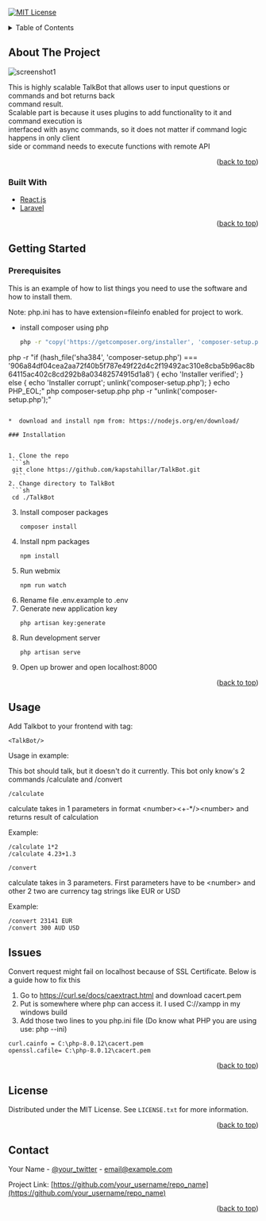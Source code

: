 <div id="top"></div>
<!--
*** Thanks for checking out the Best-README-Template. If you have a suggestion
*** that would make this better, please fork the repo and create a pull request
*** or simply open an issue with the tag "enhancement".
*** Don't forget to give the project a star!
*** Thanks again! Now go create something AMAZING! :D
-->



<!-- PROJECT SHIELDS -->
<!--
*** I'm using markdown "reference style" links for readability.
*** Reference links are enclosed in brackets [ ] instead of parentheses ( ).
*** See the bottom of this document for the declaration of the reference variables
*** for contributors-url, forks-url, etc. This is an optional, concise syntax you may use.
*** https://www.markdownguide.org/basic-syntax/#reference-style-links
-->
[![MIT License][license-shield]][license-url]




<!-- TABLE OF CONTENTS -->
<details>
  <summary>Table of Contents</summary>
  <ol>
    <li>
      <a href="#about-the-project">About The Project</a>
      <ul>
        <li><a href="#built-with">Built With</a></li>
      </ul>
    </li>
    <li>
      <a href="#getting-started">Getting Started</a>
      <ul>
        <li><a href="#prerequisites">Prerequisites</a></li>
        <li><a href="#installation">Installation</a></li>
      </ul>
    </li>
    <li><a href="#usage">Usage</a></li>
    <li><a href="#license">License</a></li>
    <li><a href="#contact">Contact</a></li>
  </ol>
</details>



<!-- ABOUT THE PROJECT -->
## About The Project

![screenshot1]

<p>
This is highly scalable TalkBot that allows user to input questions or commands and bot returns back </br>
command result.</br> 
Scalable part is because it uses plugins to add functionality to it and command execution is </br> interfaced with async commands, so it does not matter if command logic happens in only client </br>side or command needs to execute functions with remote API 
</p>

<p align="right">(<a href="#top">back to top</a>)</p>


### Built With


* [React.js](https://reactjs.org/)
* [Laravel](https://laravel.com)

<p align="right">(<a href="#top">back to top</a>)</p>



<!-- GETTING STARTED -->
## Getting Started

### Prerequisites

This is an example of how to list things you need to use the software and how to install them.

Note: php.ini has to have extension=fileinfo enabled for project to work.

* install composer using php
  ```sh
  php -r "copy('https://getcomposer.org/installer', 'composer-setup.php');"
php -r "if (hash_file('sha384', 'composer-setup.php') === '906a84df04cea2aa72f40b5f787e49f22d4c2f19492ac310e8cba5b96ac8b64115ac402c8cd292b8a03482574915d1a8') { echo 'Installer verified'; } else { echo 'Installer corrupt'; unlink('composer-setup.php'); } echo PHP_EOL;"
php composer-setup.php
php -r "unlink('composer-setup.php');"
  ```
  
*  download and install npm from: https://nodejs.org/en/download/ 

### Installation


1. Clone the repo
   ```sh
   git clone https://github.com/kapstahillar/TalkBot.git
    ```
2. Change directory to TalkBot
   ```sh
   cd ./TalkBot
   ```
3. Install composer packages
   ```
   composer install
   ```
4. Install npm packages
   ```
   npm install
   ```
5. Run webmix
   ```
   npm run watch
   ```
6. Rename file .env.example to .env
7. Generate new application key 
   ```
   php artisan key:generate
   ```
8. Run development server 
   ```
   php artisan serve
   ```
9. Open up brower and open localhost:8000

<p align="right">(<a href="#top">back to top</a>)</p>



<!-- USAGE EXAMPLES -->
## Usage

Add Talkbot to your frontend with tag:
``` 
<TalkBot/>  
```

Usage in example:

This bot should talk, but it doesn't do it currently.
This bot only know's 2 commands /calculate and /convert

``` 
/calculate 
```
calculate takes in 1 parameters in format \<number>\<+-*/>\<number> and returns result of calculation

Example: 

``` 
/calculate 1*2
/calculate 4.23+1.3 
```
 
``` 
/convert 
```
calculate takes in 3 parameters. First parameters have to be \<number> and other 2 two are currency tag strings like EUR or USD

Example: 

``` 
/convert 23141 EUR 
/convert 300 AUD USD
```

<!-- CONTACT -->
## Issues

Convert request might fail on localhost because of SSL Certificate.
Below is a guide how to fix this

1. Go to https://curl.se/docs/caextract.html and download cacert.pem
2. Put is somewhere where php can access it. I used C://xampp in my windows build
3. Add those two lines to you php.ini file (Do know what PHP you are using use: php --ini)
``` 
curl.cainfo = C:\php-8.0.12\cacert.pem
openssl.cafile= C:\php-8.0.12\cacert.pem
```

<p align="right">(<a href="#top">back to top</a>)</p>

<!-- LICENSE -->
## License

Distributed under the MIT License. See `LICENSE.txt` for more information.

<p align="right">(<a href="#top">back to top</a>)</p>



<!-- CONTACT -->
## Contact

Your Name - [@your_twitter](https://twitter.com/your_username) - email@example.com

Project Link: [https://github.com/your_username/repo_name](https://github.com/your_username/repo_name)

<p align="right">(<a href="#top">back to top</a>)</p>


<!-- MARKDOWN LINKS & IMAGES -->
<!-- https://www.markdownguide.org/basic-syntax/#reference-style-links -->
[contributors-shield]: https://img.shields.io/github/contributors/othneildrew/Best-README-Template.svg?style=for-the-badge
[license-shield]: https://img.shields.io/github/license/othneildrew/Best-README-Template.svg?style=for-the-badge
[license-url]: https://github.com/othneildrew/Best-README-Template/blob/master/LICENSE.txt
[screenshot1]: https://i.imgur.com/ptkdMBE.png